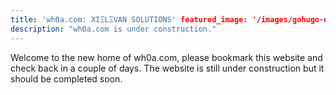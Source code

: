 ```yaml
---
title: 'wh0a.com: XIΞLΞVAN SOLUTIONS' featured_image: '/images/gohugo-default-sample-hero-image.jpg'
description: "wh0a.com is under construction."
---
```


Welcome to the new home of wh0a.com, please bookmark this website and check back in a couple of days. The website is
still under construction but it should be completed soon.
